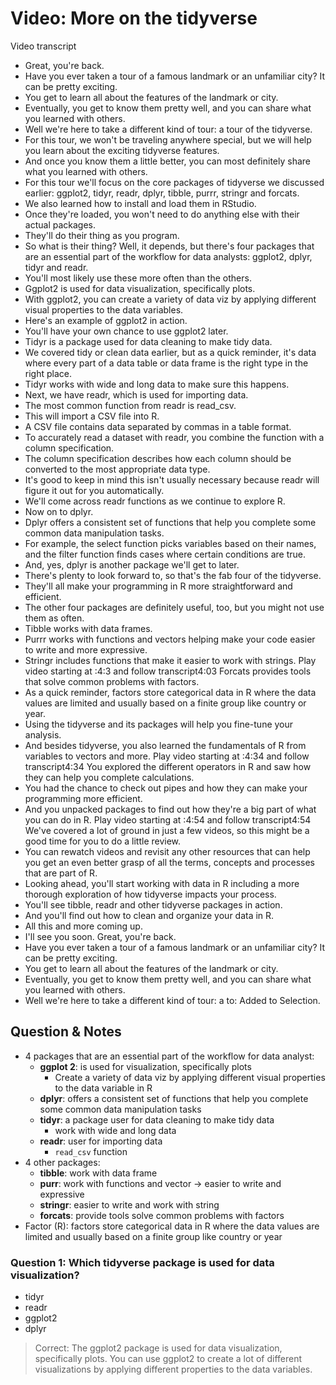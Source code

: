 # Video: More on the tidyverse

Video transcript

- Great, you're back.
- Have you ever taken a tour of a famous landmark or an unfamiliar city? It can be pretty exciting.
- You get to learn all about the features of the landmark or city.
- Eventually, you get to know them pretty well, and you can share what you learned with others.
- Well we're here to take a different kind of tour: a tour of the tidyverse.
- For this tour, we won't be traveling anywhere special, but we will help you learn about the exciting tidyverse features.
- And once you know them a little better, you can most definitely share what you learned with others.
- For this tour we'll focus on the core packages of tidyverse we discussed earlier: ggplot2, tidyr, readr, dplyr, tibble, purrr, stringr and forcats.
- We also learned how to install and load them in RStudio.
- Once they're loaded, you won't need to do anything else with their actual packages.
- They'll do their thing as you program.
- So what is their thing? Well, it depends, but there's four packages that are an essential part of the workflow for data analysts: ggplot2, dplyr, tidyr and readr.
- You'll most likely use these more often than the others.
- Ggplot2 is used for data visualization, specifically plots.
- With ggplot2, you can create a variety of data viz by applying different visual properties to the data variables.
- Here's an example of ggplot2 in action.
- You'll have your own chance to use ggplot2 later.
- Tidyr is a package used for data cleaning to make tidy data.
- We covered tidy or clean data earlier, but as a quick reminder, it's data where every part of a data table or data frame is the right type in the right place.
- Tidyr works with wide and long data to make sure this happens.
- Next, we have readr, which is used for importing data.
- The most common function from readr is read_csv.
- This will import a CSV file into R.
- A CSV file contains data separated by commas in a table format.
- To accurately read a dataset with readr, you combine the function with a column specification.
- The column specification describes how each column should be converted to the most appropriate data type.
- It's good to keep in mind this isn't usually necessary because readr will figure it out for you automatically.
- We'll come across readr functions as we continue to explore R.
- Now on to dplyr.
- Dplyr offers a consistent set of functions that help you complete some common data manipulation tasks.
- For example, the select function picks variables based on their names, and the filter function finds cases where certain conditions are true.
- And, yes, dplyr is another package we'll get to later.
- There's plenty to look forward to, so that's the fab four of the tidyverse.
- They'll all make your programming in R more straightforward and efficient.
- The other four packages are definitely useful, too, but you might not use them as often.
- Tibble works with data frames.
- Purrr works with functions and vectors helping make your code easier to write and more expressive.
- Stringr includes functions that make it easier to work with strings.
Play video starting at :4:3 and follow transcript4:03
Forcats provides tools that solve common problems with factors.
- As a quick reminder, factors store categorical data in R where the data values are limited and usually based on a finite group like country or year.
- Using the tidyverse and its packages will help you fine-tune your analysis.
- And besides tidyverse, you also learned the fundamentals of R from variables to vectors and more.
Play video starting at :4:34 and follow transcript4:34
You explored the different operators in R and saw how they can help you complete calculations.
- You had the chance to check out pipes and how they can make your programming more efficient.
- And you unpacked packages to find out how they're a big part of what you can do in R.
Play video starting at :4:54 and follow transcript4:54
We've covered a lot of ground in just a few videos, so this might be a good time for you to do a little review.
- You can rewatch videos and revisit any other resources that can help you get an even better grasp of all the terms, concepts and processes that are part of R.
- Looking ahead, you'll start working with data in R including a more thorough exploration of how tidyverse impacts your process.
- You'll see tibble, readr and other tidyverse packages in action.
- And you'll find out how to clean and organize your data in R.
- All this and more coming up.
- I'll see you soon.
Great, you're back.
- Have you ever taken a tour of a famous landmark or an unfamiliar city? It can be pretty exciting.
- You get to learn all about the features of the landmark or city.
- Eventually, you get to know them pretty well, and you can share what you learned with others.
- Well we're here to take a different kind of tour: a to: Added to Selection.

## Question & Notes

- 4 packages that are an essential part of the workflow for data analyst:
  - **ggplot 2**: is used for visualization, specifically plots
    - Create a variety of data viz by applying different visual properties to the data variable in R
  - **dplyr**: offers a consistent set of functions that help you complete some common data manipulation tasks
  - **tidyr**: a package user for data cleaning to make tidy data
    - work with wide and long data
  - **readr**: user for importing data
    - `read_csv` function
- 4 other packages:
  - **tibble**: work with data frame
  - **purr**: work with functions and vector -> easier to write and expressive
  - **stringr**: easier to write and work with string
  - **forcats**: provide tools solve common problems with factors
- Factor (R): factors store categorical data in R where the data values are limited and usually based on a finite group like country or year

### Question 1: Which tidyverse package is used for data visualization?

- tidyr
- readr
- ggplot2
- dplyr

> Correct: The ggplot2 package is used for data visualization, specifically plots. You can use ggplot2 to create a lot of different visualizations by applying different properties to the data variables.
